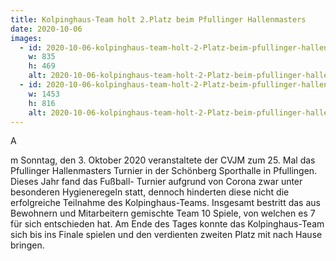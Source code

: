 ```yaml
---
title: Kolpinghaus-Team holt 2.Platz beim Pfullinger Hallenmasters 
date: 2020-10-06
images:
  - id: 2020-10-06-kolpinghaus-team-holt-2-Platz-beim-pfullinger-hallenmasters-1
    w: 835
    h: 469
    alt: 2020-10-06-kolpinghaus-team-holt-2-Platz-beim-pfullinger-hallenmasters-1
  - id: 2020-10-06-kolpinghaus-team-holt-2-Platz-beim-pfullinger-hallenmasters-2
    w: 1453
    h: 816
    alt: 2020-10-06-kolpinghaus-team-holt-2-Platz-beim-pfullinger-hallenmasters-2
---
```

<!--mehr-->A
m Sonntag, den 3. Oktober 2020 veranstaltete der CVJM zum 25. Mal das Pfullinger Hallenmasters Turnier in der Schönberg Sporthalle in Pfullingen. Dieses Jahr fand das Fußball- Turnier aufgrund von Corona zwar unter besonderen Hygieneregeln statt, dennoch hinderten diese nicht die erfolgreiche Teilnahme des Kolpinghaus-Teams. Insgesamt bestritt das aus Bewohnern und Mitarbeitern gemischte Team 10 Spiele, von welchen es 7 für sich entschieden hat.  Am Ende des Tages konnte das Kolpinghaus-Team sich bis ins Finale spielen und den verdienten zweiten Platz mit nach Hause bringen.  